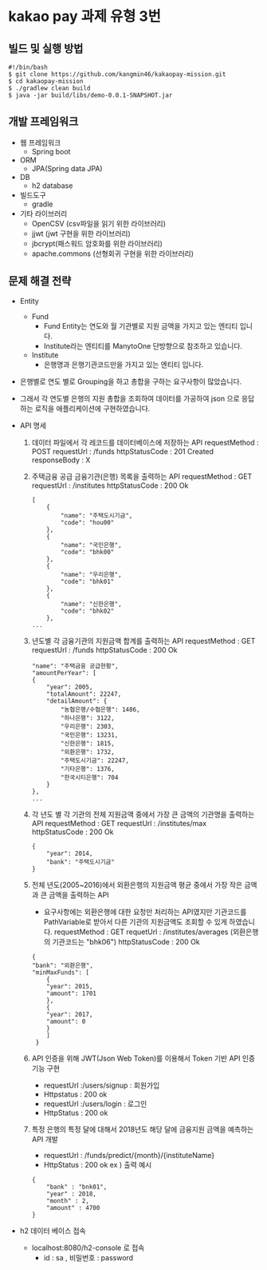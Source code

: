 # kakao pay 과제 유형 3번


## 빌드 및 실행 방법
```
#!/bin/bash
$ git clone https://github.com/kangmin46/kakaopay-mission.git
$ cd kakaopay-mission
$ ./gradlew clean build
$ java -jar build/libs/demo-0.0.1-SNAPSHOT.jar
```

## 개발 프레임워크
* 웹 프레임워크
    * Spring boot
* ORM
    * JPA(Spring data JPA) 
* DB
    * h2 database
* 빌드도구
    * gradle
* 기타 라이브러리  
    * OpenCSV (csv파일을 읽기 위한 라이브러리)
    * jjwt (jwt 구현을 위한 라이브러리)
    * jbcrypt(패스워드 암호화를 위한 라이브러리)
    * apache.commons (선형회귀 구현을 위한 라이브러리)

## 문제 해결 전략

* Entity 
    * Fund
        * Fund Entity는 연도와 월 기관별로 지원 금액을 가지고 있는 엔티티 입니다.
        * Institute라는 엔티티를 ManytoOne 단방향으로 참조하고 있습니다.
    * Institute
        * 은행명과 은행기관코드만을 가지고 있는 엔티티 입니다.

* 은행별로 연도 별로 Grouping을 하고 총합을 구하는 요구사항이 많았습니다. 
* 그래서 각 연도별 은행의 지원 총합을 조회하여 데이터를 가공하여 json 으로 응답하는 로직을 애플리케이션에 구현하였습니다. 

* API 명세
    1. 데이터 파일에서 각 레코드를 데이터베이스에 저장하는 API
        requestMethod : POST
        requestUrl : /funds
        httpStatusCode : 201 Created
        responseBody : X
    2. 주택금융 공급 금융기관(은행) 목록을 출력하는 API
        requestMethod : GET
        requestUrl : /institutes
        httpStatusCode : 200 Ok
        ```
        [
            {
                "name": "주택도시기금",
                "code": "hou00"
            },
            {
                "name": "국민은행",
                "code": "bhk00"
            },
            {
                "name": "우리은행",
                "code": "bhk01"
            },
            {
                "name": "신한은행",
                "code": "bhk02"
            },
        ...
        ```
    3. 년도별 각 금융기관의 지원금액 합계를 출력하는 API 
        requestMethod : GET
        requestUrl : /funds
        httpStatusCode : 200 Ok
        ```
        "name": "주택금융 공급현황",
        "amountPerYear": [
        {
            "year": 2005,
            "totalAmount": 22247,
            "detailAmount": {
                "농협은행/수협은행": 1486,
                "하나은행": 3122,
                "우리은행": 2303,
                "국민은행": 13231,
                "신한은행": 1815,
                "외환은행": 1732,
                "주택도시기금": 22247,
                "기타은행": 1376,
                "한국시티은행": 704
            }
        },
        ...
        ```
    4. 각 년도 별 각 기관의 전체 지원금액 중에서 가장 큰 금액의 기관명을 출력하는 API
        requestMethod : GET
        requestUrl : /institutes/max
        httpStatusCode : 200 Ok
        ```
        {
            "year": 2014,
            "bank": "주택도시기금"
        }
        ```
    5. 전체 년도(2005~2016)에서 외환은행의 지원금액 평균 중에서 가장 작은 금액과 큰 금액을 출력하는 API
        * 요구사항에는 외환은행에 대한 요청만 처리하는 API였지만 기관코드를 PathVariable로 받아서 다른 기관의 지원금액도
        조회할 수 있게 하였습니다.
        requestMethod : GET
        requetUrl : /institutes/averages  (외환은행의 기관코드는 "bhk06")
        httpStatusCode : 200 Ok
        ```
        {
        "bank": "외환은행",
        "minMaxFunds": [
            {
            "year": 2015,
            "amount": 1701
            },
            {
            "year": 2017,
            "amount": 0
            }
            ]
         }
        ```
    6. API 인증을 위해 JWT(Json Web Token)를 이용해서 Token 기반 API 인증 기능 구현
        * requestUrl :/users/signup  : 회원가입 
        * Httpstatus : 200 ok
        * requestUrl :/users/login : 로그인
        * HttpStatus : 200 ok
    
    7. 특정 은행의 특정 달에 대해서 2018년도 해당 달에 금융지원 금액을 예측하는 API 개발
        * requestUrl : /funds/predict/{month}/{instituteName}
        * HttpStatus : 200 ok
        ex ) 출력 예시 
        ```
        {
            "bank" : "bnk01",
            "year" : 2018,
            "month" : 2,
            "amount" : 4700
        }
        ```

* h2 데이터 베이스 접속
    * localhost:8080/h2-console 로 접속
        * id : sa , 비밀번호 : password


    



    

